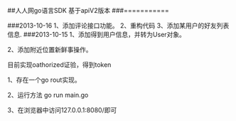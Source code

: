 ##人人网go语言SDK 基于apiV2版本
###===========

###2013-10-16
1、添加评论接口功能。
2、重构代码
3、添加某用户的好友列表信息.
###2013-10-15 
1、添加得到用户信息，并转为User对象。

2、添加附近位置新鲜事操作。

目前实现oathorized证验，得到token

1、存在一个go rout实现。

2、运行方法 go run main.go

3、在浏览器中访问127.0.0.1:8080/即可



